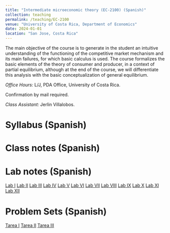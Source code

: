 ```yaml
---
title: "Intermediate microeconomic theory (EC-2100) (Spanish)"
collection: teaching
permalink: /teaching/EC-2100
venue: "University of Costa Rica, Department of Economics"
date: 2024-01-01
location: "San Jose, Costa Rica"
---
```

The main objective of the course is to generate in the student an intuitive understanding of the functioning of the competitive market mechanism and its main failures, for which basic calculus is used. The course formalizes the basic elements of the theory of consumer and producer, in a context of partial equilibrium, although at the end of the course, we will differentiate this analysis with the basic conceptualization of general equilibrium.

*Office Hours:* L/J, PDA Office, University of Costa Rica. 

Confirmation by mail required. 

*Class Assistant:* Jerlin Villalobos. 


Syllabus (Spanish)
======

Class notes (Spanish)
======

Lab notes (Spanish)
======
[Lab I](https://drive.google.com/file/d/1pH0Xmn8te84nb1RRm8194hv2JfN7Jrtw/view?usp=sharing)
[Lab II](https://drive.google.com/file/d/1T2f6k-3fl5KVQRsVZrYF4sWBMSYPLEvR/view?usp=sharing)
[Lab III](https://drive.google.com/file/d/1o_QGS0Gjmi_vguVCAfnaxgqsiCZQXR-_/view?usp=sharing)
[Lab IV](https://drive.google.com/file/d/1YEMXqYsISNlb7nQD1X6LfZKWK9i-UtUJ/view?usp=sharing)
[Lab V](https://drive.google.com/file/d/1yxeWiPSr9ratOWoV-JI63g0DuZc6eobW/view?usp=sharing)
[Lab VI](https://drive.google.com/file/d/1iQ8uVzNm2buijjKnlh1QY0JTK3M5wT2m/view?usp=sharing)
[Lab VII](https://drive.google.com/file/d/1uWxXuPPC5VUrgwxm9kH_wzlPcYbfHNVO/view?usp=sharing)
[Lab VIII](https://drive.google.com/file/d/1WtSYkESIb67ZZG-Ic3AGAFLL9g-RH1Uq/view?usp=sharing)
[Lab IX](https://drive.google.com/file/d/1rzPgg2W8-KHcz1x_4snF4-9WqnxwAhie/view?usp=sharing)
[Lab X](https://drive.google.com/file/d/1FpLeDKTKcPWsR-EYlfF-GCmOEcozLTfn/view?usp=sharing)
[Lab XI](https://drive.google.com/file/d/17yXn63Pca3tUfxTuK3GDJu6qikxsiHR3/view?usp=sharing)
[Lab XII](https://drive.google.com/file/d/1Jub4CttpRDdx7F-ZUMDHByxmzwi-_Cyr/view?usp=sharing)


Problem Sets (Spanish)
======
[Tarea I](https://drive.google.com/file/d/1pLJQrW4_cCkvcT-zQbSq9PNeo-NdQ-ZF/view?usp=sharing)
[Tarea II](https://drive.google.com/file/d/1D9hk4dCHE68TqC5IGCLpFQK8LU6-BtS3/view?usp=sharing)
[Tarea III](https://drive.google.com/file/d/197Me6YlCc48kjCVwk4m3Y1OG7VUiOjyS/view?usp=sharing)
